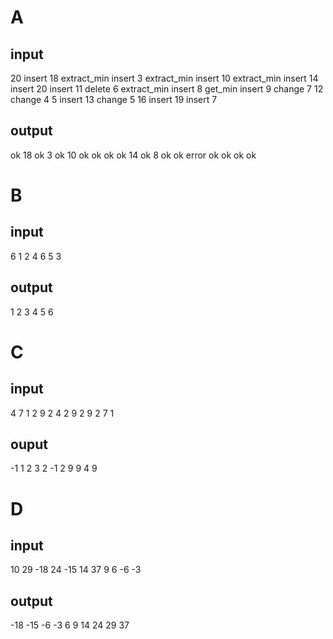 # A
## input
20
insert 18
extract_min
insert 3
extract_min
insert 10
extract_min
insert 14
insert 20
insert 11
delete 6
extract_min
insert 8
get_min
insert 9
change 7 12
change 4 5
insert 13
change 5 16
insert 19
insert 7
## output
ok
18
ok
3
ok
10
ok
ok
ok
ok
14
ok
8
ok
ok
error
ok
ok
ok
ok


# B
## input
6
1 2 4 6 5 3
## output
1 2 3 4 5 6 

# C
## input
4 7
1
2 9
2 4
2 9
2 9
2 7
1
## ouput
-1
1
2
3
2
-1
2 9
9 4 9 

# D
## input
10
29
-18
24
-15
14
37
9
6
-6
-3
## output
-18
-15
-6
-3
6
9
14
24
29
37